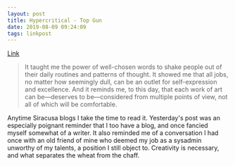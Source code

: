```yaml
---
layout: post
title: Hypercritical - Top Gun
date: 2019-08-09 09:24:09
tags: linkpost
---
```

[Link](http://hypercritical.co/2019/08/08/top-gun)

> It taught me the power of well-chosen words to shake people out of their daily routines and patterns of thought. It showed me that all jobs, no matter how seemingly dull, can be an outlet for self-expression and excellence. And it reminds me, to this day, that each work of art can be—deserves to be—considered from multiple points of view, not all of which will be comfortable.

Anytime Siracusa blogs I take the time to read it. Yesterday's post was an especially poignant reminder that I too have a blog, and once fancied myself somewhat of a writer. It also reminded me of a conversation I had once with an old friend of mine who deemed my job as a sysadmin unworthy of my talents, a position I still object to. Creativity is necessary, and what separates the wheat from the chaff. 
